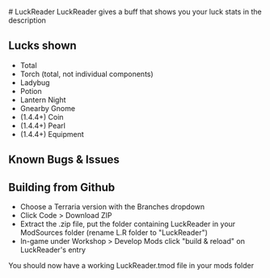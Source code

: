 ﻿﻿# LuckReader
LuckReader gives a buff that shows you your luck stats in the description

## Lucks shown
* Total
* Torch (total, not individual components)
* Ladybug
* Potion
* Lantern Night
* Gnearby Gnome
* (1.4.4+) Coin
* (1.4.4+) Pearl
* (1.4.4+) Equipment

## Known Bugs & Issues

## Building from Github
* Choose a Terraria version with the Branches dropdown
* Click Code > Download ZIP
* Extract the .zip file, put the folder containing LuckReader in your ModSources folder (rename L.R folder to "LuckReader")
* In-game under Workshop > Develop Mods click "build & reload" on LuckReader's entry  

You should now have a working LuckReader.tmod file in your mods folder